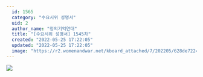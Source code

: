 ```yaml
---
  id: 1565
  category: "수요시위 성명서"
  uid: 2
  author_name: "정의기억연대"
  title: "[수요시위 성명서] 1545차"
  created: "2022-05-25 17:22:05"
  updated: "2022-05-25 17:22:05"
  image: "https://r2.womenandwar.net/kboard_attached/7/202205/628de7224f2ac9611612.jpg"
---
```

![](https://r2.womenandwar.net/kboard_attached/7/202205/628de7224f2ac9611612.jpg)